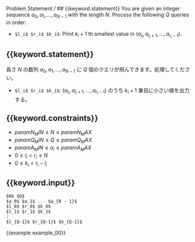 Problem Statement / ## {{keyword.statement}}
You are given an integer sequence $a_0, a_1, ..., a_{N-1}$ with the length $N$.
Process the following $Q$ queries in order:

- `$l_i$ $r_i$ $k_i$`: Print $k_i+1$ th smallest value in $(a_{l_i}, a_{l_i + 1}, ..., a_{r_i - 1})$.

## {{keyword.statement}}
長さ $N$ の数列 $a_0, a_1, ..., a_{N-1}$ に $Q$ 個のクエリが飛んできます。処理してください。

- `$l_i$ $r_i$ $k_i$`: $(a_{l_i}, a_{l_i + 1}, ..., a_{r_i - 1})$ のうち $k_i+1$ 番目に小さい値を出力する。

## {{keyword.constraints}}

- ${{param N_MIN}} \leq N \leq {{param N_MAX}}$
- ${{param Q_MIN}} \leq Q \leq {{param Q_MAX}}$
- ${{param A_MIN}} \leq a_i \leq {{param A_MAX}}$
- $0 \leq l_i < r_i \leq N$
- $0 \leq k_i < r_i - l_i$

## {{keyword.input}}

~~~
$N$ $Q$
$a_0$ $a_1$ ... $a_{N - 1}$
$l_0$ $r_0$ $k_0$
$l_1$ $r_1$ $k_1$
:
$l_{Q-1}$ $r_{Q-1}$ $k_{Q-1}$
~~~

{{example example_00}}

